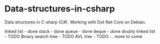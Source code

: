 # Data-structures-in-csharp
Data structures in C-sharp (C#).
Working with Dot Net Core on Debian.

linked list - done
stack       - done
queue       - done
deque       - done
doubly linked list - TODO
Binary search tree - TODO
AVL tree           - TODO
...
more to come

